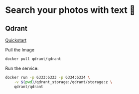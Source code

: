 # Search your photos with text 🔎


## Qdrant

[Quickstart](https://qdrant.tech/documentation/quick-start/)

Pull the Image
```bash
docker pull qdrant/qdrant
```

Run the service:
```bash
docker run -p 6333:6333 -p 6334:6334 \
    -v $(pwd)/qdrant_storage:/qdrant/storage:z \
    qdrant/qdrant
```